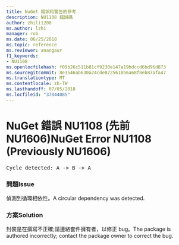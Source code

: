 ```yaml
---
title: NuGet 錯誤和警告的參考
description: NU1108 錯誤碼
author: zhili1208
ms.author: lzhi
manager: rob
ms.date: 06/25/2018
ms.topic: reference
ms.reviewer: anangaur
f1_keywords:
- NU1108
ms.openlocfilehash: f09b26c511b81cf9230e147a19bdccd6bd96d873
ms.sourcegitcommit: 8e3546ab630a24cde8725610b6a68f8eb87afa47
ms.translationtype: MT
ms.contentlocale: zh-TW
ms.lasthandoff: 07/05/2018
ms.locfileid: "37844085"
---
```

# <a name="nuget-error-nu1108-previously-nu1606"></a><span data-ttu-id="13e68-103">NuGet 錯誤 NU1108 (先前 NU1606)</span><span class="sxs-lookup"><span data-stu-id="13e68-103">NuGet Error NU1108 (Previously NU1606)</span></span>

<pre>Cycle detected: A -> B -> A</pre>

### <a name="issue"></a><span data-ttu-id="13e68-104">問題</span><span class="sxs-lookup"><span data-stu-id="13e68-104">Issue</span></span>
<span data-ttu-id="13e68-105">偵測到循環相依性。</span><span class="sxs-lookup"><span data-stu-id="13e68-105">A circular dependency was detected.</span></span>

### <a name="solution"></a><span data-ttu-id="13e68-106">方案</span><span class="sxs-lookup"><span data-stu-id="13e68-106">Solution</span></span>
<span data-ttu-id="13e68-107">封裝是在撰寫不正確;請連絡套件擁有者，以修正 bug。</span><span class="sxs-lookup"><span data-stu-id="13e68-107">The package is authored incorrectly; contact the package owner to correct the bug.</span></span>